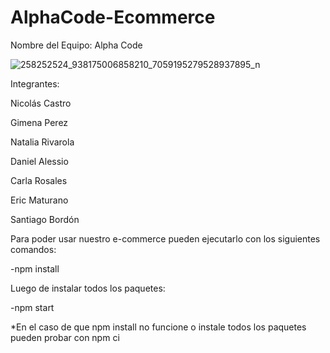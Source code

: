 # AlphaCode-Ecommerce

Nombre del Equipo: Alpha Code

![258252524_938175006858210_7059195279528937895_n](https://github.com/CodeSystem2022/AlphaCode-Ecommerce/assets/113069134/4602a716-3db8-457c-ad93-2d779ae10dee)

Integrantes:

Nicolás Castro

Gimena Perez

Natalia Rivarola

Daniel Alessio

Carla Rosales

Eric Maturano

Santiago Bordón


Para poder usar nuestro e-commerce pueden ejecutarlo con los siguientes comandos:

-npm install

Luego de instalar todos los paquetes:

-npm start

*En el caso de que npm install no funcione o instale todos los paquetes pueden probar con npm ci
